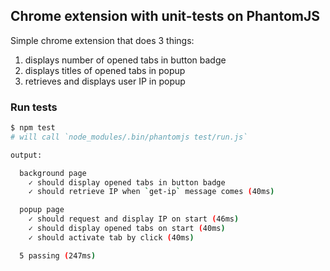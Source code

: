 ## Chrome extension with unit-tests on PhantomJS
Simple chrome extension that does 3 things:  

1. displays number of opened tabs in button badge
2. displays titles of opened tabs in popup
3. retrieves and displays user IP in popup

### Run tests
````bash
$ npm test
# will call `node_modules/.bin/phantomjs test/run.js`

output:

  background page
    ✓ should display opened tabs in button badge
    ✓ should retrieve IP when `get-ip` message comes (40ms)

  popup page
    ✓ should request and display IP on start (46ms)
    ✓ should display opened tabs on start (40ms)
    ✓ should activate tab by click (40ms)

  5 passing (247ms)

````
